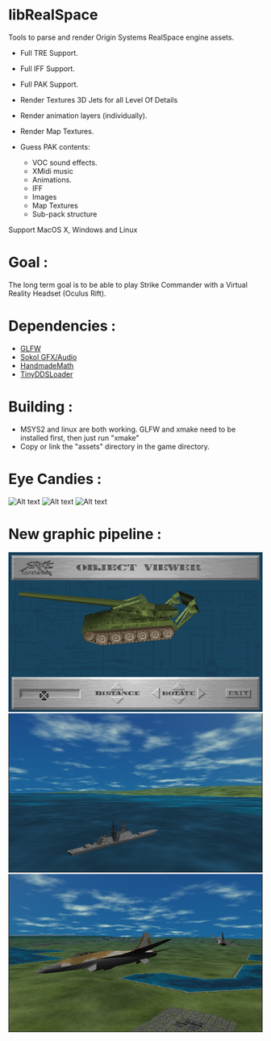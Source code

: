 libRealSpace
============

Tools to parse and render Origin Systems RealSpace engine assets.

- Full TRE Support.
- Full IFF Support.
- Full PAK Support.

- Render Textures 3D Jets for all Level Of Details
- Render animation layers (individually).
- Render Map Textures.

- Guess PAK contents:
     - VOC sound effects.
     - XMidi music
     - Animations.
     - IFF
     - Images
     - Map Textures
     - Sub-pack structure

Support MacOS X, Windows and Linux 

Goal :
======

The long term goal is to be able to play Strike Commander with a Virtual Reality Headset
(Oculus Rift).

Dependencies :
==============

- [GLFW](https://www.glfw.org/)
- [Sokol GFX/Audio](https://github.com/floooh/sokol)
- [HandmadeMath](https://github.com/HandmadeMath/Handmade-Math)
- [TinyDDSLoader](https://github.com/benikabocha/tinyddsloader)

Building :
==============

- MSYS2 and linux are both working. GLFW and xmake need to be installed first, then just run "xmake"
- Copy or link the "assets" directory in the game directory.

Eye Candies :
=============

![Alt text](pics/nice_sc_scene.png)
![Alt text](/pics/F-22.png)
![Alt text](/pics/face.png)

New graphic pipeline :
======================

![Alt text](/pics/object_viewer_00.png)
![Alt text](/pics/sea_and_sky_00.png)
![Alt text](/pics/chase_00.png)

